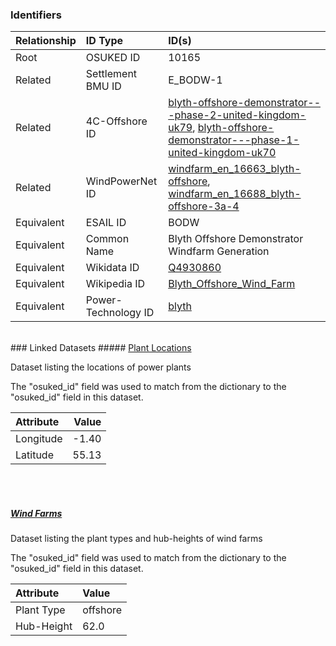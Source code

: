 ### Identifiers

| Relationship   | ID Type             | ID(s)                                                                                                                                                                                                                                                                                                                                                            |
|:---------------|:--------------------|:-----------------------------------------------------------------------------------------------------------------------------------------------------------------------------------------------------------------------------------------------------------------------------------------------------------------------------------------------------------------|
| Root           | OSUKED ID           | 10165                                                                                                                                                                                                                                                                                                                                                            |
| Related        | Settlement BMU ID   | E_BODW-1                                                                                                                                                                                                                                                                                                                                                         |
| Related        | 4C-Offshore ID      | [blyth-offshore-demonstrator---phase-2-united-kingdom-uk79](https://www.4coffshore.com/windfarms/united-kingdom/blyth-offshore-demonstrator---phase-2-united-kingdom-uk79.html), [blyth-offshore-demonstrator---phase-1-united-kingdom-uk70](https://www.4coffshore.com/windfarms/united-kingdom/blyth-offshore-demonstrator---phase-1-united-kingdom-uk70.html) |
| Related        | WindPowerNet ID     | [windfarm_en_16663_blyth-offshore](https://www.thewindpower.net/windfarm_en_16663_blyth-offshore.php), [windfarm_en_16688_blyth-offshore-3a-4](https://www.thewindpower.net/windfarm_en_16688_blyth-offshore-3a-4.php)                                                                                                                                           |
| Equivalent     | ESAIL ID            | BODW                                                                                                                                                                                                                                                                                                                                                             |
| Equivalent     | Common Name         | Blyth Offshore Demonstrator Windfarm Generation                                                                                                                                                                                                                                                                                                                  |
| Equivalent     | Wikidata ID         | [Q4930860](https://www.wikidata.org/wiki/Q4930860)                                                                                                                                                                                                                                                                                                               |
| Equivalent     | Wikipedia ID        | [Blyth_Offshore_Wind_Farm](https://en.wikipedia.org/wiki/Blyth_Offshore_Wind_Farm)                                                                                                                                                                                                                                                                               |
| Equivalent     | Power-Technology ID | [blyth](https://www.power-technology.com/projects/blyth)                                                                                                                                                                                                                                                                                                         |

<br>
### Linked Datasets
##### <a href="https://raw.githubusercontent.com/OSUKED/Dictionary-Datasets/main/datasets/plant-locations/datapackage.json">Plant Locations</a>

Dataset listing the locations of power plants

The "osuked_id" field was used to match from the dictionary to the "osuked_id" field in this dataset.

| Attribute   |   Value |
|:------------|--------:|
| Longitude   |   -1.40 |
| Latitude    |   55.13 |

<br><br>
##### <a href="https://raw.githubusercontent.com/OSUKED/Dictionary-Datasets/main/datasets/wind-farms/datapackage.json">Wind Farms</a>

Dataset listing the plant types and hub-heights of wind farms

The "osuked_id" field was used to match from the dictionary to the "osuked_id" field in this dataset.

| Attribute   | Value    |
|:------------|:---------|
| Plant Type  | offshore |
| Hub-Height  | 62.0     |
